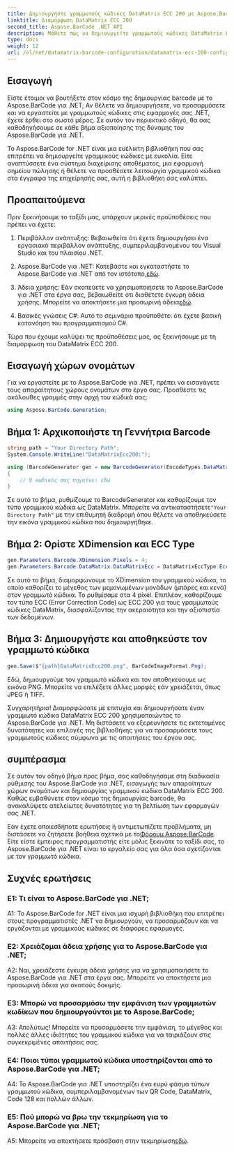 ```yaml
---
title: Δημιουργήστε γραμμωτούς κώδικες DataMatrix ECC 200 με Aspose.BarCode για .NET
linktitle: Διαμόρφωση DataMatrix ECC 200
second_title: Aspose.BarCode .NET API
description: Μάθετε πώς να δημιουργείτε γραμμωτούς κώδικες DataMatrix ECC 200 στο .NET χρησιμοποιώντας το Aspose.BarCode. Βελτιώστε τις λειτουργίες με αποτελεσματική δημιουργία barcode.
type: docs
weight: 12
url: /el/net/datamatrix-barcode-configuration/datamatrix-ecc-200-configuration/
---
```

## Εισαγωγή

Είστε έτοιμοι να βουτήξετε στον κόσμο της δημιουργίας barcode με το Aspose.BarCode για .NET; Αν θέλετε να δημιουργήσετε, να προσαρμόσετε και να εργαστείτε με γραμμωτούς κώδικες στις εφαρμογές σας .NET, έχετε έρθει στο σωστό μέρος. Σε αυτόν τον περιεκτικό οδηγό, θα σας καθοδηγήσουμε σε κάθε βήμα αξιοποίησης της δύναμης του Aspose.BarCode για .NET.

Το Aspose.BarCode for .NET είναι μια ευέλικτη βιβλιοθήκη που σας επιτρέπει να δημιουργείτε γραμμικούς κώδικες με ευκολία. Είτε αναπτύσσετε ένα σύστημα διαχείρισης αποθέματος, μια εφαρμογή σημείου πώλησης ή θέλετε να προσθέσετε λειτουργία γραμμικού κώδικα στα έγγραφα της επιχείρησής σας, αυτή η βιβλιοθήκη σας καλύπτει.

## Προαπαιτούμενα

Πριν ξεκινήσουμε το ταξίδι μας, υπάρχουν μερικές προϋποθέσεις που πρέπει να έχετε:

1. Περιβάλλον ανάπτυξης: Βεβαιωθείτε ότι έχετε δημιουργήσει ένα εργασιακό περιβάλλον ανάπτυξης, συμπεριλαμβανομένου του Visual Studio και του πλαισίου .NET.

2.  Aspose.BarCode για .NET: Κατεβάστε και εγκαταστήστε το Aspose.BarCode για .NET από τον ιστότοπο,[εδώ](https://releases.aspose.com/barcode/net/).

3.  Άδεια χρήσης: Εάν σκοπεύετε να χρησιμοποιήσετε το Aspose.BarCode για .NET στα έργα σας, βεβαιωθείτε ότι διαθέτετε έγκυρη άδεια χρήσης. Μπορείτε να αποκτήσετε μια προσωρινή άδεια[εδώ](https://purchase.aspose.com/temporary-license/).

4. Βασικές γνώσεις C#: Αυτό το σεμινάριο προϋποθέτει ότι έχετε βασική κατανόηση του προγραμματισμού C#.

Τώρα που έχουμε καλύψει τις προϋποθέσεις μας, ας ξεκινήσουμε με τη διαμόρφωση του DataMatrix ECC 200.

## Εισαγωγή χώρων ονομάτων

Για να εργαστείτε με το Aspose.BarCode για .NET, πρέπει να εισαγάγετε τους απαραίτητους χώρους ονομάτων στο έργο σας. Προσθέστε τις ακόλουθες γραμμές στην αρχή του κώδικά σας:

```csharp
using Aspose.BarCode.Generation;
```

## Βήμα 1: Αρχικοποιήστε τη Γεννήτρια Barcode

```csharp
string path = "Your Directory Path";
System.Console.WriteLine("DataMatrixEcc200:");

using (BarcodeGenerator gen = new BarcodeGenerator(EncodeTypes.DataMatrix, "Åspóse.Barcóde©"))
{
    // Ο κωδικός σας πηγαίνει εδώ
}
```

 Σε αυτό το βήμα, ρυθμίζουμε το BarcodeGenerator και καθορίζουμε τον τύπο γραμμικού κώδικα ως DataMatrix. Μπορείτε να αντικαταστήσετε`"Your Directory Path"` με την επιθυμητή διαδρομή όπου θέλετε να αποθηκεύσετε την εικόνα γραμμικού κώδικα που δημιουργήθηκε.

## Βήμα 2: Ορίστε XDimension και ECC Type

```csharp
gen.Parameters.Barcode.XDimension.Pixels = 4;
gen.Parameters.Barcode.DataMatrix.DataMatrixEcc = DataMatrixEccType.Ecc200;
```

Σε αυτό το βήμα, διαμορφώνουμε το XDimension του γραμμικού κώδικα, το οποίο καθορίζει το μέγεθος των μεμονωμένων μονάδων (μπάρες και κενά) στον γραμμωτό κώδικα. Το ρυθμίσαμε στα 4 pixel. Επιπλέον, καθορίζουμε τον τύπο ECC (Error Correction Code) ως ECC 200 για τους γραμμωτούς κώδικες DataMatrix, διασφαλίζοντας την ακεραιότητα και την αξιοπιστία των δεδομένων.

## Βήμα 3: Δημιουργήστε και αποθηκεύστε τον γραμμωτό κώδικα

```csharp
gen.Save($"{path}DataMatrixEcc200.png", BarCodeImageFormat.Png);
```

Εδώ, δημιουργούμε τον γραμμωτό κώδικα και τον αποθηκεύουμε ως εικόνα PNG. Μπορείτε να επιλέξετε άλλες μορφές εάν χρειάζεται, όπως JPEG ή TIFF.

Συγχαρητήρια! Διαμορφώσατε με επιτυχία και δημιουργήσατε έναν γραμμωτό κώδικα DataMatrix ECC 200 χρησιμοποιώντας το Aspose.BarCode για .NET. Μη διστάσετε να εξερευνήσετε τις εκτεταμένες δυνατότητες και επιλογές της βιβλιοθήκης για να προσαρμόσετε τους γραμμωτούς κώδικες σύμφωνα με τις απαιτήσεις του έργου σας.

## συμπέρασμα

Σε αυτόν τον οδηγό βήμα προς βήμα, σας καθοδηγήσαμε στη διαδικασία ρύθμισης του Aspose.BarCode για .NET, εισαγωγής των απαραίτητων χώρων ονομάτων και δημιουργίας γραμμικού κώδικα DataMatrix ECC 200. Καθώς εμβαθύνετε στον κόσμο της δημιουργίας barcode, θα ανακαλύψετε ατελείωτες δυνατότητες για τη βελτίωση των εφαρμογών σας .NET.

 Εάν έχετε οποιεσδήποτε ερωτήσεις ή αντιμετωπίζετε προβλήματα, μη διστάσετε να ζητήσετε βοήθεια σχετικά με το[Φόρουμ Aspose.BarCode](https://forum.aspose.com/c/barcode/13). Είτε είστε έμπειρος προγραμματιστής είτε μόλις ξεκινάτε το ταξίδι σας, το Aspose.BarCode για .NET είναι το εργαλείο σας για όλα όσα σχετίζονται με τον γραμμωτό κώδικα.

## Συχνές ερωτήσεις

### Ε1: Τι είναι το Aspose.BarCode για .NET;

A1: Το Aspose.BarCode for .NET είναι μια ισχυρή βιβλιοθήκη που επιτρέπει στους προγραμματιστές .NET να δημιουργούν, να προσαρμόζουν και να εργάζονται με γραμμικούς κώδικες σε διάφορες εφαρμογές.

### Ε2: Χρειάζομαι άδεια χρήσης για το Aspose.BarCode για .NET;

A2: Ναι, χρειάζεστε έγκυρη άδεια χρήσης για να χρησιμοποιήσετε το Aspose.BarCode για .NET στα έργα σας. Μπορείτε να αποκτήσετε μια προσωρινή άδεια για σκοπούς δοκιμής.

### Ε3: Μπορώ να προσαρμόσω την εμφάνιση των γραμμωτών κωδίκων που δημιουργούνται με το Aspose.BarCode;

Α3: Απολύτως! Μπορείτε να προσαρμόσετε την εμφάνιση, το μέγεθος και πολλές άλλες ιδιότητες του γραμμικού κώδικα για να ταιριάζουν στις συγκεκριμένες απαιτήσεις σας.

### Ε4: Ποιοι τύποι γραμμωτού κώδικα υποστηρίζονται από το Aspose.BarCode για .NET;

A4: Το Aspose.BarCode για .NET υποστηρίζει ένα ευρύ φάσμα τύπων γραμμωτού κώδικα, συμπεριλαμβανομένων των QR Code, DataMatrix, Code 128 και πολλών άλλων.

### Ε5: Πού μπορώ να βρω την τεκμηρίωση για το Aspose.BarCode για .NET;

 A5: Μπορείτε να αποκτήσετε πρόσβαση στην τεκμηρίωση[εδώ](https://reference.aspose.com/barcode/net/).